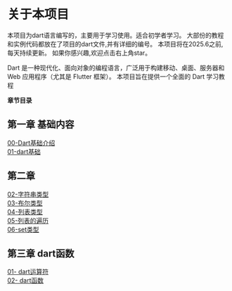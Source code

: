 # 关于本项目
本项目为dart语言编写的，主要用于学习使用。适合初学者学习。
大部份的教程和实例代码都放在了项目的dart文件,并有详细的编号。
本项目将在2025.6之前,每天持续更新。
如果你感兴趣,欢迎点击右上角star。


Dart 是一种现代化、面向对象的编程语言，广泛用于构建移动、桌面、服务器和 Web 应用程序（尤其是 Flutter 框架）。
本项目旨在提供一个全面的 Dart 学习教程

**章节目录**
## 第一章 基础内容
[00-Dart基础介绍](./第一章-dart基础/00-Dart基础介绍.md '点击跳转')   
[01-dart基础](./第一章-dart基础/01-dart基础.dart '点击跳转')

## 第二章
[02-字符串类型](./第二章-数据类型/02-字符串数据类型.dart '点击跳转')   
[03-布尔类型](./第二章-数据类型/03-布尔类型.dart '点击跳转')   
[04-列表类型](./第二章-数据类型/04-列表类型.dart '点击跳转')  
[05-列表的遍历](./第二章-数据类型/05-列表的遍历.dart '点击跳转')  
[06-set类型](./第二章-数据类型/06-set类型.dart '点击跳转')  

## 第三章 dart函数
[01- dart运算符](./第三章-dart函数/01-dart运算符.dart '点击跳转')  
[02- dart函数](./第三章-dart函数/02-dart函数.dart '点击跳转')